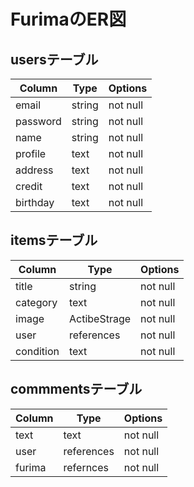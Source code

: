 # FurimaのER図

## usersテーブル

| Column   | Type   | Options     |
| -------- | ------ | ----------- |
|email     |string  |not null     |
|password  |string  |not null     |
|name      |string  |not null     |
|profile   |text    |not null     |
|address   |text    |not null     |
|credit    |text    |not null     |
|birthday  |text    |not null     | 

## itemsテーブル

| Column   | Type       | Options     |
| -------- | -----------| ----------- |
|title     |string      |not null     |
|category  |text        |not null     |
|image     |ActibeStrage|not null     |
|user      |references  |not null     |
|condition |text        |not null     |

## commmentsテーブル

| Column   | Type       | Options     |
| -------- | -----------| ----------- |
|text      |text        |not null     |
|user      |references  |not null     |
|furima    |refernces   |not null     |

